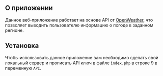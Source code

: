 ## О приложении

Данное веб-приложение работает на основе API от [OpenWeather](https://openweathermap.org/), что позволяет выводить пользователю информацию о погоде в заданном регионе.

## Установка

Чтобы использовать данное приложение вам необходимо сделать свой локальный сервер и прописать API ключ в файле `index.php` в строке 9 в переменную `API`.